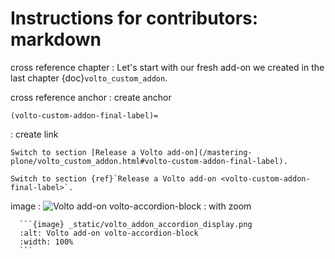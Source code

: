 # Instructions for contributors: markdown

cross reference chapter
:     Let's start with our fresh add-on we created in the last chapter {doc}`volto_custom_addon`.

cross reference anchor
: create anchor
  ```
  (volto-custom-addon-final-label)=
  ```
: create link
  ```
  Switch to section [Release a Volto add-on](/mastering-plone/volto_custom_addon.html#volto-custom-addon-final-label).
  ```
  ```
  Switch to section {ref}`Release a Volto add-on <volto-custom-addon-final-label>`.
  ```

image
:     ![Volto add-on volto-accordion-block](_static/volto_addon_accordion_display.png)
: with zoom

      ```{image} _static/volto_addon_accordion_display.png
      :alt: Volto add-on volto-accordion-block
      :width: 100%
      ```
